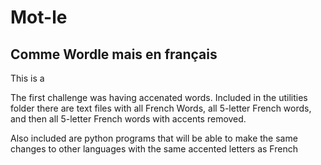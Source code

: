 # Mot-le
## Comme Wordle mais en français

This is a 

The first challenge was having accenated words. Included in the utilities folder there are text files with all French Words, all 5-letter French words, and then all 5-letter French words with accents removed. 

Also included are python programs that will be able to make the same changes to other languages with the same accented letters as French
